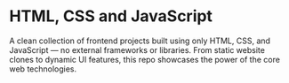 # HTML, CSS and JavaScript
A clean collection of frontend projects built using only HTML, CSS, and JavaScript — no external frameworks or libraries. From static website clones to dynamic UI features, this repo showcases the power of the core web technologies.

